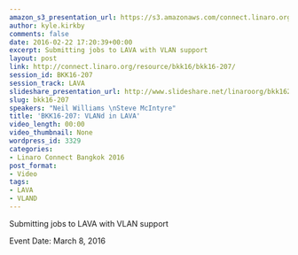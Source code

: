 ```yaml
---
amazon_s3_presentation_url: https://s3.amazonaws.com/connect.linaro.org/bkk16/Presentations/Tuesday/BKK16-207.pdf
author: kyle.kirkby
comments: false
date: 2016-02-22 17:20:39+00:00
excerpt: Submitting jobs to LAVA with VLAN support
layout: post
link: http://connect.linaro.org/resource/bkk16/bkk16-207/
session_id: BKK16-207
session_track: LAVA
slideshare_presentation_url: http://www.slideshare.net/linaroorg/bkk16207-vland-in-lava
slug: bkk16-207
speakers: "Neil Williams \nSteve McIntyre"
title: 'BKK16-207: VLANd in LAVA'
video_length: 00:00
video_thumbnail: None
wordpress_id: 3329
categories:
- Linaro Connect Bangkok 2016
post_format:
- Video
tags:
- LAVA
- VLAND
---
```


Submitting jobs to LAVA with VLAN support

Event Date: March 8, 2016
